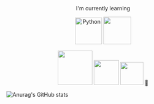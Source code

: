 <div align="center">
I'm currently learning 
  
<img alt="Python" src ="https://img.shields.io/badge/Python-3776AB.svg?&style=for-the-badge&logo=Python&logoColor=white" width="70"/> <img src="https://img.shields.io/badge/Django-092E20?style=for-the-badge&logo=Django&logoColor=white" width="72"/>

<img src="https://img.shields.io/badge/bootstrap-%23563D7C.svg?style=for-the-badge&logo=bootstrap&logoColor=white" width="90"/> <img src="https://img.shields.io/badge/html5-%23E34F26.svg?style=for-the-badge&logo=html5&logoColor=white" width="65"/> <img src="https://img.shields.io/badge/CSS3-1572B6?style=for-the-badge&logo=CSS3&logoColor=white" width="60"> 🌱  
</div>

![Anurag's GitHub stats](https://github-readme-stats.vercel.app/api?username=petteloiv&show_icons=true&theme=buefy)
